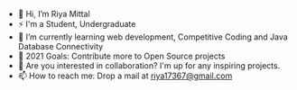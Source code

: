 - 👋 Hi, I’m Riya Mittal
- ⚡ I'm a Student, Undergraduate
- 🌱 I’m currently learning web development, Competitive Coding and Java Database Connectivity
- 👀 2021 Goals: Contribute more to Open Source projects
- 💞️ Are you interested in collaboration? I'm up for any inspiring projects.
- 📫 How to reach me: Drop a mail at riya17367@gmail.com

<!---
Riyamittal15/Riyamittal15 is a ✨ special ✨ repository because its `README.md` (this file) appears on your GitHub profile.
You can click the Preview link to take a look at your changes.
--->
